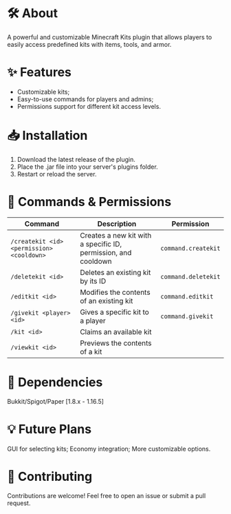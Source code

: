 # 🛠️ About
A powerful and customizable Minecraft Kits plugin that allows players to easily access predefined kits with items, tools, and armor.

# ✨ Features
- Customizable kits;
- Easy-to-use commands for players and admins;
- Permissions support for different kit access levels.

# 📥 Installation

1. Download the latest release of the plugin.
2. Place the .jar file into your server's plugins folder.
3. Restart or reload the server.

# 📜 Commands & Permissions
| Command                          | Description                                | Permission   |
| -------------------------------- | ------------------------------------------ | ------------ |
| `/createkit <id> <permission> <cooldown>` | Creates a new kit with a specific ID, permission, and cooldown | `command.createkit` |
| `/deletekit <id>`                | Deletes an existing kit by its ID         | `command.deletekit` |
| `/editkit <id>`                  | Modifies the contents of an existing kit                  | `command.editkit` |
| `/givekit <player> <id>`         | Gives a specific kit to a player          | `command.givekit` |
| `/kit <id>`                      | Claims an available kit                   ||
| `/viewkit <id>`                  | Previews the contents of a kit            ||

# 🔗 Dependencies
Bukkit/Spigot/Paper [1.8.x - 1.16.5]

# 💡 Future Plans
GUI for selecting kits;
Economy integration;
More customizable options.

# 🤝 Contributing

Contributions are welcome! Feel free to open an issue or submit a pull request.
